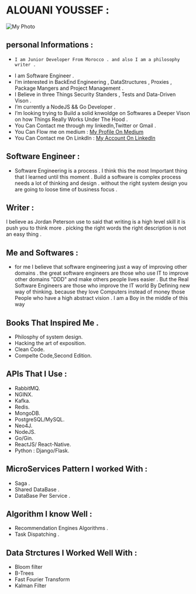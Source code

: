 # ALOUANI YOUSSEF : 
![My Photo ](https://miro.medium.com/fit/c/176/176/1*zMHxFUiKbWZRBInQa1EoSA.jpeg)

## personal Informations : 
-     I am Junior Developer From Morocco . and also I am a philosophy writer .
-  I am Software Engineer . 
-  I’m interested in BackEnd Engineering , DataStructures , Proxies , Package Mangers and Project Management .  
-  I Believe in three Things Security Standers , Tests and  Data-Driven Vison  .
-  I’m currently a NodeJS && Go Developer .
-  I’m looking trying to Build a solid knwoldge on Softwares a Deeper Vison on how Things Really Works Under The Hood .
-  You Can Contact me through my linkedIn,Twitter or Gmail .
-  You Can Flow me on medium :
  <a href="https://alouani-youssef.medium.com/">My Profile On Medium</a> 
- You Can Contact me On LinkdIn : 
 <a href="https://www.linkedin.com/in/alouani-youssef/">My Account On LinkedIn</a>  

## Software Engineer :
- Software Engineering is a process . I think this the most Important thing that I learned until this moment . Build a software is complex process needs a lot of thinking and design . without the right system design you are going to loose time of business focus .

## Writer :

I believe as Jordan Peterson use to said that writing is a high level skill it is push you to think more . picking the right words the right description is not an easy thing . 

## Me and Softwares  : 

- for me I believe that software engineering just a way of improving other domains . the great software engineers are those who use IT to improve other domains "DDD" and make others people lives easier . But the Real Software Engineers are those who improve the IT world By Defining new way of thinking. because they love Computers instead of money those People who have a high abstract vision . I am a Boy in the middle of this way 


## Books That Inspired Me .
- Philosphy of system design.
- Hacking the art of exposition. 
- Clean Code.
- Compelte Code,Second Edition.
 
## APIs That I Use : 
- RabbitMQ. 
- NGINX.
- Kafka.
- Redis.
- MongoDB.
- PostgreSQL/MySQL.
- Neo4J.
- NodeJS.
- Go/Gin.
- ReactJS/ React-Native.
- Python : Django/Flask.
## MicroServices Pattern I worked With : 
- Saga .
- Shared DataBase .
- DataBase Per Service .
## Algorithm I know Well  : 
- Recommendation Engines Algorithms  .
- Task Dispatching .
## Data Strctures I Worked Well With  : 
- Bloom filter
- B-Trees
- Fast Fourier Transform 
- Kalman Filter

